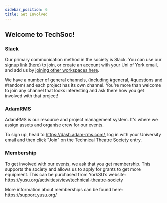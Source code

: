 ```yaml
---
sidebar_position: 6
title: Get Involved
---
```


## Welcome to TechSoc!

### Slack

Our primary communication method in the society is Slack. You can use our [signup link (here)](https://join.slack.com/t/yorktechsoc/shared_invite/zt-1df8p8flv-fqj2an8oJEx0n50Bjz~g~Q) to join, or create an account with your Uni of York email, and add us by [joining other workspaces here](https://slack.com/get-started#/).

We have a number of general channels, (including #general, #questions and #random) and each project has its own channel. You're more than welcome to join any channel that looks interesting and ask there how you get involved with that project!

### AdamRMS

AdamRMS is our resource and project management system. It's where we assign assets and organise crew for our events.

To sign up, head to https://dash.adam-rms.com/, log in with your University email and then click "Join" on the Technical Theatre Society entry.

### Membership

To get involved with our events, we ask that you get membership. This supports the society and allows us to apply for grants to get more equipment. This can be purchased from YorkSU’s website: https://yusu.org/activities/view/technical-theatre-society

More information about memberships can be found here: https://support.yusu.org/
